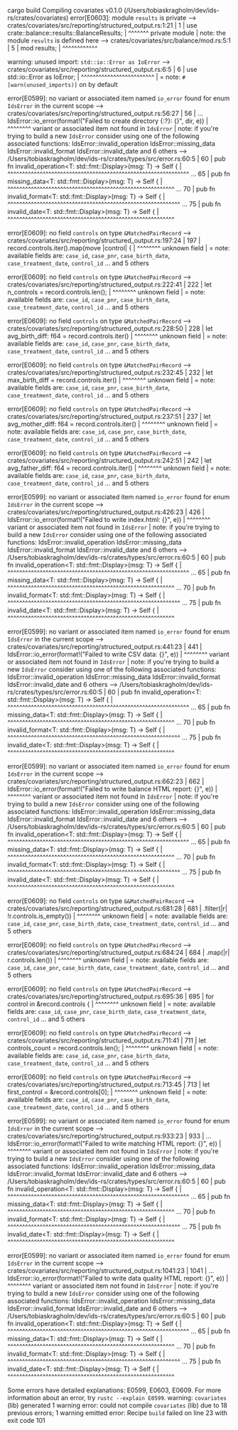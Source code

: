 cargo build
Compiling covariates v0.1.0 (/Users/tobiaskragholm/dev/ids-rs/crates/covariates)
error[E0603]: module `results` is private
--> crates/covariates/src/reporting/structured_output.rs:1:21
|
1 | use crate::balance::results::BalanceResults;
| ^^^^^^^ private module
|
note: the module `results` is defined here
--> crates/covariates/src/balance/mod.rs:5:1
|
5 | mod results;
| ^^^^^^^^^^^^

warning: unused import: `std::io::Error as IoError`
--> crates/covariates/src/reporting/structured_output.rs:6:5
|
6 | use std::io::Error as IoError;
| ^^^^^^^^^^^^^^^^^^^^^^^^^
|
= note: `#[warn(unused_imports)]` on by default

error[E0599]: no variant or associated item named `io_error` found for enum `IdsError` in the current scope
--> crates/covariates/src/reporting/structured_output.rs:56:27
|
56 | ... IdsError::io_error(format!("Failed to create directory {:?}: {}", dir, e))
| ^^^^^^^^ variant or associated item not found in `IdsError`
|
note: if you're trying to build a new `IdsError` consider using one of the following associated functions:
IdsError::invalid_operation
IdsError::missing_data
IdsError::invalid_format
IdsError::invalid_date
and 6 others
--> /Users/tobiaskragholm/dev/ids-rs/crates/types/src/error.rs:60:5
|
60 | pub fn invalid_operation<T: std::fmt::Display>(msg: T) -> Self {
| ^^^^^^^^^^^^^^^^^^^^^^^^^^^^^^^^^^^^^^^^^^^^^^^^^^^^^^^^^^^^^^
...
65 | pub fn missing_data<T: std::fmt::Display>(msg: T) -> Self {
| ^^^^^^^^^^^^^^^^^^^^^^^^^^^^^^^^^^^^^^^^^^^^^^^^^^^^^^^^^
...
70 | pub fn invalid_format<T: std::fmt::Display>(msg: T) -> Self {
| ^^^^^^^^^^^^^^^^^^^^^^^^^^^^^^^^^^^^^^^^^^^^^^^^^^^^^^^^^^^
...
75 | pub fn invalid_date<T: std::fmt::Display>(msg: T) -> Self {
| ^^^^^^^^^^^^^^^^^^^^^^^^^^^^^^^^^^^^^^^^^^^^^^^^^^^^^^^^^

error[E0609]: no field `controls` on type `&MatchedPairRecord`
--> crates/covariates/src/reporting/structured_output.rs:197:24
|
197 | record.controls.iter().map(move |control| {
| ^^^^^^^^ unknown field
|
= note: available fields are: `case_id`, `case_pnr`, `case_birth_date`, `case_treatment_date`, `control_id` ... and 5 others

error[E0609]: no field `controls` on type `&MatchedPairRecord`
--> crates/covariates/src/reporting/structured_output.rs:222:41
|
222 | let n_controls = record.controls.len();
| ^^^^^^^^ unknown field
|
= note: available fields are: `case_id`, `case_pnr`, `case_birth_date`, `case_treatment_date`, `control_id` ... and 5 others

error[E0609]: no field `controls` on type `&MatchedPairRecord`
--> crates/covariates/src/reporting/structured_output.rs:228:50
|
228 | let avg_birth_diff: f64 = record.controls.iter()
| ^^^^^^^^ unknown field
|
= note: available fields are: `case_id`, `case_pnr`, `case_birth_date`, `case_treatment_date`, `control_id` ... and 5 others

error[E0609]: no field `controls` on type `&MatchedPairRecord`
--> crates/covariates/src/reporting/structured_output.rs:232:45
|
232 | let max_birth_diff = record.controls.iter()
| ^^^^^^^^ unknown field
|
= note: available fields are: `case_id`, `case_pnr`, `case_birth_date`, `case_treatment_date`, `control_id` ... and 5 others

error[E0609]: no field `controls` on type `&MatchedPairRecord`
--> crates/covariates/src/reporting/structured_output.rs:237:51
|
237 | let avg_mother_diff: f64 = record.controls.iter()
| ^^^^^^^^ unknown field
|
= note: available fields are: `case_id`, `case_pnr`, `case_birth_date`, `case_treatment_date`, `control_id` ... and 5 others

error[E0609]: no field `controls` on type `&MatchedPairRecord`
--> crates/covariates/src/reporting/structured_output.rs:242:51
|
242 | let avg_father_diff: f64 = record.controls.iter()
| ^^^^^^^^ unknown field
|
= note: available fields are: `case_id`, `case_pnr`, `case_birth_date`, `case_treatment_date`, `control_id` ... and 5 others

error[E0599]: no variant or associated item named `io_error` found for enum `IdsError` in the current scope
--> crates/covariates/src/reporting/structured_output.rs:426:23
|
426 | IdsError::io_error(format!("Failed to write index.html: {}", e))
| ^^^^^^^^ variant or associated item not found in `IdsError`
|
note: if you're trying to build a new `IdsError` consider using one of the following associated functions:
IdsError::invalid_operation
IdsError::missing_data
IdsError::invalid_format
IdsError::invalid_date
and 6 others
--> /Users/tobiaskragholm/dev/ids-rs/crates/types/src/error.rs:60:5
|
60 | pub fn invalid_operation<T: std::fmt::Display>(msg: T) -> Self {
| ^^^^^^^^^^^^^^^^^^^^^^^^^^^^^^^^^^^^^^^^^^^^^^^^^^^^^^^^^^^^^^
...
65 | pub fn missing_data<T: std::fmt::Display>(msg: T) -> Self {
| ^^^^^^^^^^^^^^^^^^^^^^^^^^^^^^^^^^^^^^^^^^^^^^^^^^^^^^^^^
...
70 | pub fn invalid_format<T: std::fmt::Display>(msg: T) -> Self {
| ^^^^^^^^^^^^^^^^^^^^^^^^^^^^^^^^^^^^^^^^^^^^^^^^^^^^^^^^^^^
...
75 | pub fn invalid_date<T: std::fmt::Display>(msg: T) -> Self {
| ^^^^^^^^^^^^^^^^^^^^^^^^^^^^^^^^^^^^^^^^^^^^^^^^^^^^^^^^^

error[E0599]: no variant or associated item named `io_error` found for enum `IdsError` in the current scope
--> crates/covariates/src/reporting/structured_output.rs:441:23
|
441 | IdsError::io_error(format!("Failed to write CSV data: {}", e))
| ^^^^^^^^ variant or associated item not found in `IdsError`
|
note: if you're trying to build a new `IdsError` consider using one of the following associated functions:
IdsError::invalid_operation
IdsError::missing_data
IdsError::invalid_format
IdsError::invalid_date
and 6 others
--> /Users/tobiaskragholm/dev/ids-rs/crates/types/src/error.rs:60:5
|
60 | pub fn invalid_operation<T: std::fmt::Display>(msg: T) -> Self {
| ^^^^^^^^^^^^^^^^^^^^^^^^^^^^^^^^^^^^^^^^^^^^^^^^^^^^^^^^^^^^^^
...
65 | pub fn missing_data<T: std::fmt::Display>(msg: T) -> Self {
| ^^^^^^^^^^^^^^^^^^^^^^^^^^^^^^^^^^^^^^^^^^^^^^^^^^^^^^^^^
...
70 | pub fn invalid_format<T: std::fmt::Display>(msg: T) -> Self {
| ^^^^^^^^^^^^^^^^^^^^^^^^^^^^^^^^^^^^^^^^^^^^^^^^^^^^^^^^^^^
...
75 | pub fn invalid_date<T: std::fmt::Display>(msg: T) -> Self {
| ^^^^^^^^^^^^^^^^^^^^^^^^^^^^^^^^^^^^^^^^^^^^^^^^^^^^^^^^^

error[E0599]: no variant or associated item named `io_error` found for enum `IdsError` in the current scope
--> crates/covariates/src/reporting/structured_output.rs:662:23
|
662 | IdsError::io_error(format!("Failed to write balance HTML report: {}", e))
| ^^^^^^^^ variant or associated item not found in `IdsError`
|
note: if you're trying to build a new `IdsError` consider using one of the following associated functions:
IdsError::invalid_operation
IdsError::missing_data
IdsError::invalid_format
IdsError::invalid_date
and 6 others
--> /Users/tobiaskragholm/dev/ids-rs/crates/types/src/error.rs:60:5
|
60 | pub fn invalid_operation<T: std::fmt::Display>(msg: T) -> Self {
| ^^^^^^^^^^^^^^^^^^^^^^^^^^^^^^^^^^^^^^^^^^^^^^^^^^^^^^^^^^^^^^
...
65 | pub fn missing_data<T: std::fmt::Display>(msg: T) -> Self {
| ^^^^^^^^^^^^^^^^^^^^^^^^^^^^^^^^^^^^^^^^^^^^^^^^^^^^^^^^^
...
70 | pub fn invalid_format<T: std::fmt::Display>(msg: T) -> Self {
| ^^^^^^^^^^^^^^^^^^^^^^^^^^^^^^^^^^^^^^^^^^^^^^^^^^^^^^^^^^^
...
75 | pub fn invalid_date<T: std::fmt::Display>(msg: T) -> Self {
| ^^^^^^^^^^^^^^^^^^^^^^^^^^^^^^^^^^^^^^^^^^^^^^^^^^^^^^^^^

error[E0609]: no field `controls` on type `&&MatchedPairRecord`
--> crates/covariates/src/reporting/structured_output.rs:681:28
|
681 | .filter(|r| !r.controls.is_empty())
| ^^^^^^^^ unknown field
|
= note: available fields are: `case_id`, `case_pnr`, `case_birth_date`, `case_treatment_date`, `control_id` ... and 5 others

error[E0609]: no field `controls` on type `&MatchedPairRecord`
--> crates/covariates/src/reporting/structured_output.rs:684:24
|
684 | .map(|r| r.controls.len())
| ^^^^^^^^ unknown field
|
= note: available fields are: `case_id`, `case_pnr`, `case_birth_date`, `case_treatment_date`, `control_id` ... and 5 others

error[E0609]: no field `controls` on type `&MatchedPairRecord`
--> crates/covariates/src/reporting/structured_output.rs:695:36
|
695 | for control in &record.controls {
| ^^^^^^^^ unknown field
|
= note: available fields are: `case_id`, `case_pnr`, `case_birth_date`, `case_treatment_date`, `control_id` ... and 5 others

error[E0609]: no field `controls` on type `&MatchedPairRecord`
--> crates/covariates/src/reporting/structured_output.rs:711:41
|
711 | let controls_count = record.controls.len();
| ^^^^^^^^ unknown field
|
= note: available fields are: `case_id`, `case_pnr`, `case_birth_date`, `case_treatment_date`, `control_id` ... and 5 others

error[E0609]: no field `controls` on type `&MatchedPairRecord`
--> crates/covariates/src/reporting/structured_output.rs:713:45
|
713 | let first_control = &record.controls[0];
| ^^^^^^^^ unknown field
|
= note: available fields are: `case_id`, `case_pnr`, `case_birth_date`, `case_treatment_date`, `control_id` ... and 5 others

error[E0599]: no variant or associated item named `io_error` found for enum `IdsError` in the current scope
--> crates/covariates/src/reporting/structured_output.rs:933:23
|
933 | ... IdsError::io_error(format!("Failed to write matching HTML report: {}", e))
| ^^^^^^^^ variant or associated item not found in `IdsError`
|
note: if you're trying to build a new `IdsError` consider using one of the following associated functions:
IdsError::invalid_operation
IdsError::missing_data
IdsError::invalid_format
IdsError::invalid_date
and 6 others
--> /Users/tobiaskragholm/dev/ids-rs/crates/types/src/error.rs:60:5
|
60 | pub fn invalid_operation<T: std::fmt::Display>(msg: T) -> Self {
| ^^^^^^^^^^^^^^^^^^^^^^^^^^^^^^^^^^^^^^^^^^^^^^^^^^^^^^^^^^^^^^
...
65 | pub fn missing_data<T: std::fmt::Display>(msg: T) -> Self {
| ^^^^^^^^^^^^^^^^^^^^^^^^^^^^^^^^^^^^^^^^^^^^^^^^^^^^^^^^^
...
70 | pub fn invalid_format<T: std::fmt::Display>(msg: T) -> Self {
| ^^^^^^^^^^^^^^^^^^^^^^^^^^^^^^^^^^^^^^^^^^^^^^^^^^^^^^^^^^^
...
75 | pub fn invalid_date<T: std::fmt::Display>(msg: T) -> Self {
| ^^^^^^^^^^^^^^^^^^^^^^^^^^^^^^^^^^^^^^^^^^^^^^^^^^^^^^^^^

error[E0599]: no variant or associated item named `io_error` found for enum `IdsError` in the current scope
--> crates/covariates/src/reporting/structured_output.rs:1041:23
|
1041 | ... IdsError::io_error(format!("Failed to write data quality HTML report: {}", e))
| ^^^^^^^^ variant or associated item not found in `IdsError`
|
note: if you're trying to build a new `IdsError` consider using one of the following associated functions:
IdsError::invalid_operation
IdsError::missing_data
IdsError::invalid_format
IdsError::invalid_date
and 6 others
--> /Users/tobiaskragholm/dev/ids-rs/crates/types/src/error.rs:60:5
|
60 | pub fn invalid_operation<T: std::fmt::Display>(msg: T) -> Self {
| ^^^^^^^^^^^^^^^^^^^^^^^^^^^^^^^^^^^^^^^^^^^^^^^^^^^^^^^^^^^^^^
...
65 | pub fn missing_data<T: std::fmt::Display>(msg: T) -> Self {
| ^^^^^^^^^^^^^^^^^^^^^^^^^^^^^^^^^^^^^^^^^^^^^^^^^^^^^^^^^
...
70 | pub fn invalid_format<T: std::fmt::Display>(msg: T) -> Self {
| ^^^^^^^^^^^^^^^^^^^^^^^^^^^^^^^^^^^^^^^^^^^^^^^^^^^^^^^^^^^
...
75 | pub fn invalid_date<T: std::fmt::Display>(msg: T) -> Self {
| ^^^^^^^^^^^^^^^^^^^^^^^^^^^^^^^^^^^^^^^^^^^^^^^^^^^^^^^^^

Some errors have detailed explanations: E0599, E0603, E0609.
For more information about an error, try `rustc --explain E0599`.
warning: `covariates` (lib) generated 1 warning
error: could not compile `covariates` (lib) due to 18 previous errors; 1 warning emitted
error: Recipe `build` failed on line 23 with exit code 101
